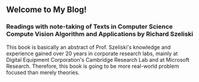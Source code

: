 ## Welcome to My Blog!

### Readings with note-taking of Texts in Computer Science Compute Vision Algorithm and Applications by Richard Szeliski

This book is basically an abstract of Prof. Szeliski's knowledge and experience gained over 20 years in corporate research labs, mainly at Digital Equipment Corporation's Cambridge Research Lab and at Microsoft Research. Therefore, this book is going to be more real-world problem focused than merely theories. 
